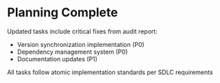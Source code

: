 # Planning Complete

Updated tasks include critical fixes from audit report:
- Version synchronization implementation (P0)
- Dependency management system (P0)
- Documentation updates (P1)

All tasks follow atomic implementation standards per SDLC requirements